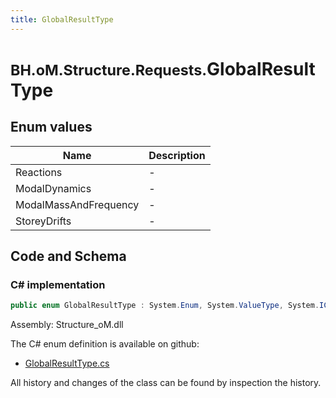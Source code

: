 ```yaml
---
title: GlobalResultType
---
```


# <small>BH.oM.Structure.Requests.</small>**GlobalResultType**



## Enum values

| Name            | Description                                                    |
|-----------------|----------------------------------------------------------------|
| Reactions |  -  |
| ModalDynamics |  -  |
| ModalMassAndFrequency |  -  |
| StoreyDrifts |  -  |


## Code and Schema

### C# implementation

``` C# title="C#"
public enum GlobalResultType : System.Enum, System.ValueType, System.IComparable, System.ISpanFormattable, System.IFormattable, System.IConvertible
```

Assembly: Structure_oM.dll

The C# enum definition is available on github:

- [GlobalResultType.cs](https://github.com/BHoM/BHoM/blob/develop/Structure_oM/Requests\Enum\GlobalResultType.cs)

All history and changes of the class can be found by inspection the history.

